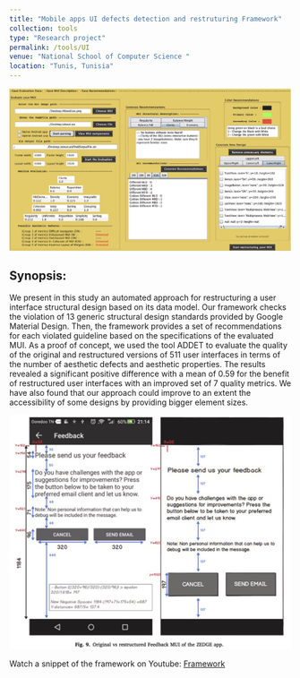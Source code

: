 ```yaml
---
title: "Mobile apps UI defects detection and restruturing Framework"
collection: tools
type: "Research project"
permalink: /tools/UI
venue: "National School of Computer Science " 
location: "Tunis, Tunisia"
---
```


![UI framewrok](../images/framework.png)


## Synopsis:

We present in this study an automated approach for restructuring a user interface structural design based on its
data model. Our framework checks the violation of 13 generic structural design standards provided by Google
Material Design. Then, the framework provides a set of recommendations for each violated guideline based on
the specifications of the evaluated MUI. As a proof of concept, we used the tool ADDET to evaluate the quality of
the original and restructured versions of 511 user interfaces in terms of the number of aesthetic defects and
aesthetic properties. The results revealed a significant positive difference with a mean of 0.59 for the benefit of
restructured user interfaces with an improved set of 7 quality metrics. We have also found that our approach
could improve to an extent the accessibility of some designs by providing bigger element sizes.

![UI framewrok](../images/frame1.png)

Watch a snippet of the framework on Youtube: [Framework](https://www.youtube.com/watch?v=Se3ZCDsPXEU)
